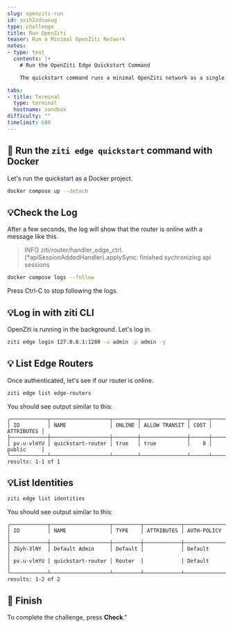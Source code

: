 ```yaml
---
slug: openziti-run
id: xxih2zdsuxug
type: challenge
title: Run OpenZiti
teaser: Run a Minimal OpenZiti Network
notes:
- type: text
  contents: |+
    # Run the OpenZiti Edge Quickstart Command

    The quickstart command runs a minimal OpenZiti network as a single process. This presents two TLS server ports: one each for the OpenZiti Controller (1280/tcp) and Router (3022/tcp).

tabs:
- title: Terminal
  type: terminal
  hostname: sandbox
difficulty: ""
timelimit: 600
---
```


## 🧪 Run the `ziti edge quickstart` command with Docker

Let's run the quickstart as a Docker project.

```bash
docker compose up --detach
```

## 💡Check the Log

After a few seconds, the log will show that the router is online with a message like this.

> INFO ziti/router/handler_edge_ctrl.(*apiSessionAddedHandler).applySync: finished sychronizing api sessions

```bash
docker compose logs --follow
```

Press Ctrl-C to stop following the logs.

## 💡Log in with ziti CLI

OpenZiti is running in the background. Let's log in.

```bash
ziti edge login 127.0.0.1:1280 -u admin -p admin -y
```

## 💡 List Edge Routers

Once authenticated, let's see if our router is online.

```bash
ziti edge list edge-routers
```

You should see output similar to this:

```text
╭────────────┬───────────────────┬────────┬───────────────┬──────┬────────────╮
│ ID         │ NAME              │ ONLINE │ ALLOW TRANSIT │ COST │ ATTRIBUTES │
├────────────┼───────────────────┼────────┼───────────────┼──────┼────────────┤
│ pv.u-vlmYU │ quickstart-router │ true   │ true          │    0 │ public     │
╰────────────┴───────────────────┴────────┴───────────────┴──────┴────────────╯
results: 1-1 of 1
```

## 💡List Identities

```bash
ziti edge list identities
```

You should see output similar to this:

```text
╭────────────┬───────────────────┬─────────┬────────────┬─────────────╮
│ ID         │ NAME              │ TYPE    │ ATTRIBUTES │ AUTH-POLICY │
├────────────┼───────────────────┼─────────┼────────────┼─────────────┤
│ ZGyh-3lNY  │ Default Admin     │ Default │            │ Default     │
│ pv.u-vlmYU │ quickstart-router │ Router  │            │ Default     │
╰────────────┴───────────────────┴─────────┴────────────┴─────────────╯
results: 1-2 of 2
```


## 🏁 Finish

To complete the
challenge, press **Check**."
